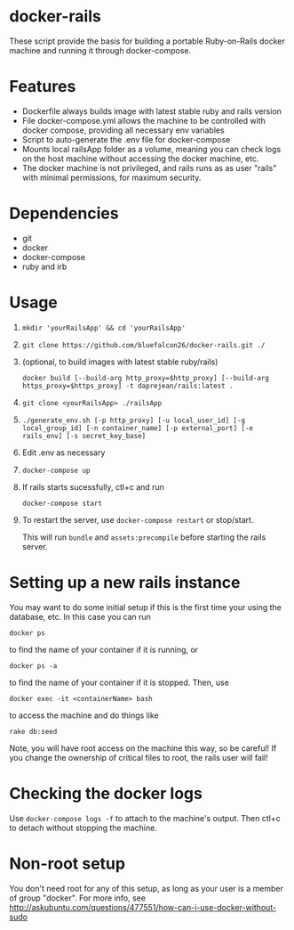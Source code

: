 # docker-rails

These script provide the basis for building a portable Ruby-on-Rails docker machine and running it through docker-compose.

# Features
* Dockerfile always builds image with latest stable ruby and rails version
* File docker-compose.yml allows the machine to be controlled with docker compose, providing all necessary env variables
* Script to auto-generate the .env file for docker-compose
* Mounts local railsApp folder as a volume, meaning you can check logs on the host machine without accessing the docker machine, etc.
* The docker machine is not privileged, and rails runs as as user "rails" with minimal permissions, for maximum security.

# Dependencies
* git
* docker
* docker-compose
* ruby and irb

# Usage
1. `mkdir 'yourRailsApp' && cd 'yourRailsApp'`
1. `git clone https://github.com/bluefalcon26/docker-rails.git ./`
2. (optional, to build images with latest stable ruby/rails)

    `docker build [--build-arg http_proxy=$http_proxy] [--build-arg https_proxy=$https_proxy] -t daprejean/rails:latest .`
3. `git clone <yourRailsApp> ./railsApp`
4. `./generate_env.sh [-p http_proxy] [-u local_user_id] [-g local_group_id] [-n container_name] [-p external_port] [-e rails_env] [-s secret_key_base]`
5. Edit .env as necessary
6. `docker-compose up`
7. If rails starts sucessfully, ctl+c and run
    
    `docker-compose start`
8. To restart the server, use `docker-compose restart` or stop/start.

    This will run `bundle` and `assets:precompile` before starting the rails server.

# Setting up a new rails instance
You may want to do some initial setup if this is the first time your using the database, etc. In this case you can run

`docker ps`

to find the name of your container if it is running, or

`docker ps -a`

to find the name of your container if it is stopped.
Then, use

`docker exec -it <containerName> bash`

to access the machine and do things like

`rake db:seed`

Note, you will have root access on the machine this way, so be careful! If you change the ownership of critical files to root, the rails user will fail!

# Checking the docker logs
Use `docker-compose logs -f` to attach to the machine's output.
Then ctl+c to detach without stopping the machine.

# Non-root setup
You don't need root for any of this setup, as long as your user is a member of group "docker".
For more info, see http://askubuntu.com/questions/477551/how-can-i-use-docker-without-sudo
